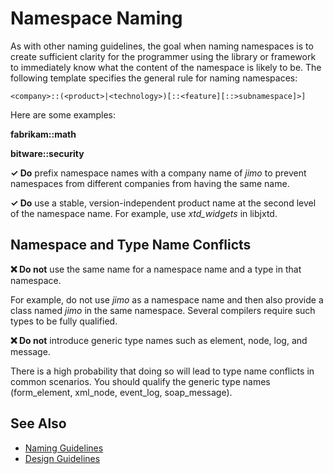 # Namespace Naming

As with other naming guidelines, the goal when naming namespaces is to create sufficient clarity for the programmer
using the library or framework to immediately know what the content of the namespace is likely to be. The following
template specifies the general rule for naming namespaces:
```
<company>::(<product>|<technology>)[::<feature][::>subnamespace]>]
```
Here are some examples:

**fabrikam::math**

**bitware::security**

**✓ Do** prefix namespace names with a company name of *jimo* to prevent namespaces from different companies from having
the same name.

**✓ Do** use a stable, version-independent product name at the second level of the namespace name. For example, use
*xtd_widgets* in libjxtd.

## Namespace and Type Name Conflicts

**❌ Do not** use the same name for a namespace name and a type in that namespace.

For example, do not use *jimo* as a namespace name and then also provide a class named *jimo* in the same namespace.
Several compilers require such types to be fully qualified.

**❌ Do not** introduce generic type names such as element, node, log, and message.

There is a high probability that doing so will lead to type name conflicts in common scenarios. You should
qualify the generic type names (form_element, xml_node, event_log, soap_message).

## See Also
* [Naming Guidelines](naming_guidelines.md)
* [Design Guidelines](../design_guidelines/design_guidelines.md)